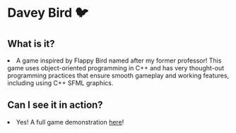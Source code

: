 <h1>Davey Bird 🐦</h1>
<h2>What is it?</h2>
<li>A game inspired by Flappy Bird named after my former professor! This game uses object-oriented programming in C++ and has very thought-out programming practices that ensure smooth gameplay and working features, including using C++ SFML graphics.
</li>
<h2>Can I see it in action?</h2>
<li>Yes! A full game demonstration
  <a href = "https://youtu.be/Mt8BVnjqabI">here</a>!
</li>
